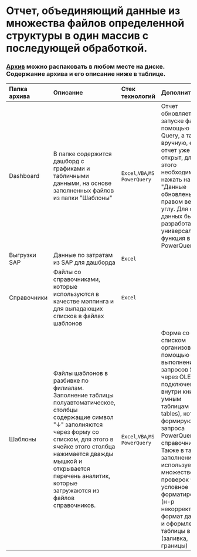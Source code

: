 # Отчет, объединяющий данные из множества файлов определенной структуры в один массив с последующей обработкой.
### [Архив](https://github.com/alexanderzmv2/working_files/raw/main/4_consolidation_pq/4_consolidation.7z) можно распаковать в любом месте на диске. Содержание архива и его описание ниже в таблице.
| Папка архива | Описание | Стек технологий | Дополнительно | 
| :---------------------- | :---------------------- | :---------------------- | :---------------------- |
| Dashboard | В папке содержится дашборд с графиками и табличными данными, на основе заполненных файлов из папки "Шаблоны" | `Excel`,`VBA`,`MS PowerQuery` | Отчет обновляется при запуске файла с помощью Power Query, а также вручную, если отчет уже открыт, для этого необходимо нажать на текст "Данные обновлены: " в правом верхнем углу. Для сбора данных была разработана универсальная функция в PowerQuery. |
| Выгрузки SAP | Данные по затратам из SAP для дашборда | `Excel` | |
| Справочники | Файлы со справочниками, которые используются в качестве мэппинга и для выпадающих списков в файлах шаблонов | `Excel` | |
| Шаблоны | Файлы шаблонов в разбивке по филиалам. Заполнение таблицы полуавтоматическое, столбцы содержащие символ "↓" заполняются через форму со списком, для этого в ячейке этого столбца нажимается дважды мышкой и открывается перечень аналитик, которые загружаются из файлов справочников.  | `Excel`,`VBA`,`MS PowerQuery` | Форма со списком организована с помощью выполнения запросов SQL через OLEDB подключение внутри книги к умным таблицам (smart tables), которые формируются из запроса PowerQuery к справочникам. Также в таблице заполнения используется множество проверок через условное форматирование (н-р некорректный формат данных) и оформление таблицы в целом (заливка, границы) |
